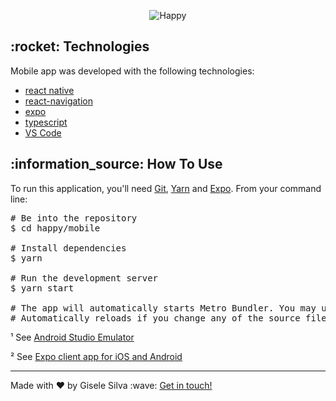 <div id="readme" class="Box-body readme blob js-code-block-container">
  <article class="markdown-body entry-content p-3 p-md-6" itemprop="text">
    <p align="center"><img alt="Happy" src="https://github.com/gisabernardess/happy/blob/main/.github/happy.svg"></p>
    <h2>:rocket: Technologies </h2>
    <p>Mobile app was developed with the following technologies:</p>
    <ul>
    <li><a href="https://reactnative.dev/" rel="nofollow">react native</a></li>
      <li><a href="https://reactnavigation.org/" rel="nofollow">react-navigation</a></li>
      <li><a href="https://expo.io/" rel="nofollow">expo</a></li>
      <li><a href="https://www.typescriptlang.org/" rel="nofollow">typescript</a></li>
      <li><a href="https://code.visualstudio.com/" rel="nofollow">VS Code</a></li>
    </ul>
    <h2>:information_source:</a> How To Use </h2>
    <p>To run this application, you'll need <a href="https://git-scm.com" rel="nofollow">Git</a>,  <a href="https://legacy.yarnpkg.com" rel="nofollow">Yarn</a> and <a href="https://docs.expo.io/get-started/installation/" rel="nofollow">Expo</a>. From your command line:</p>
    <div class="highlight highlight-source-shell">
      <pre><span class="pl-c"><span class="pl-c">#</span> Be into the repository</span>
$ <span class="pl-c1">cd</span> happy/mobile <br/>
<span class="pl-c"><span class="pl-c">#</span> Install dependencies</span>
$ yarn <br/>
<span class="pl-c"><span class="pl-c">#</span> Run the development server</span>
$ yarn start <br/>
<span class="pl-c"><span class="pl-c">#</span> The app will automatically starts Metro Bundler. You may use an emulator¹ or your own smartphone².</span>
<span class="pl-c"><span class="pl-c">#</span> Automatically reloads if you change any of the source files.</span></pre>
</div>
<p>¹ See <a href="https://docs.expo.io/workflow/android-studio-emulator/" rel="nofollow">Android Studio Emulator</a></p>
<p>² See <a href="https://docs.expo.io/get-started/installation/#2-expo-client-app-for-ios-and" rel="nofollow">Expo client app for iOS and Android</a></p>
    <hr>
    <p>Made with ♥ by Gisele Silva :wave: <a href="https://www.linkedin.com/in/gisabernardess/" rel="nofollow">Get in touch!</a></p>
  </article>
</div>
